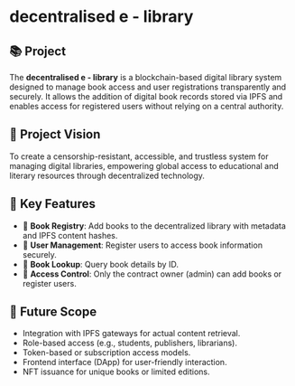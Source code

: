 # decentralised e - library

## 📚 Project  

The **decentralised e - library** is a blockchain-based digital library system designed to manage book access and user registrations transparently and securely. It allows the addition of digital book records stored via IPFS and enables access for registered users without relying on a central authority.

## 🌟 Project Vision

To create a censorship-resistant, accessible, and trustless system for managing digital libraries, empowering global access to educational and literary resources through decentralized technology.

## 🔑 Key Features

- 📖 **Book Registry**: Add books to the decentralized library with metadata and IPFS content hashes.
- 👥 **User Management**: Register users to access book information securely.
- 🔎 **Book Lookup**: Query book details by ID.
- 🔐 **Access Control**: Only the contract owner (admin) can add books or register users.

## 🚀 Future Scope

- Integration with IPFS gateways for actual content retrieval.
- Role-based access (e.g., students, publishers, librarians).
- Token-based or subscription access models.
- Frontend interface (DApp) for user-friendly interaction.
- NFT issuance for unique books or limited editions.

